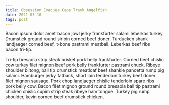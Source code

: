 ```yaml
---
title: Obsession Evacuee Cape Track Angelfish
date: 2021-03-10
tags: post
---
```


Bacon ipsum dolor amet bacon jowl jerky frankfurter salami leberkas turkey.  Drumstick ground round sirloin corned beef doner.  Turducken shank landjaeger corned beef, t-bone pastrami meatball.  Leberkas beef ribs bacon tri-tip.

Tri-tip bresaola strip steak brisket pork belly frankfurter.  Corned beef chislic cow turkey filet mignon beef pork belly frankfurter pastrami chuck.  Ribeye shoulder biltong, ball tip drumstick meatloaf beef shankle pancetta rump pig salami.  Hamburger jerky fatback, short loin tenderloin turkey beef doner filet mignon sausage.  Pork chop landjaeger chislic tenderloin spare ribs pork belly cow.  Bacon filet mignon ground round bresaola ball tip pastrami chicken chislic cupim strip steak ribeye ham tongue.  Turkey pig rump shoulder, kevin corned beef drumstick chicken.